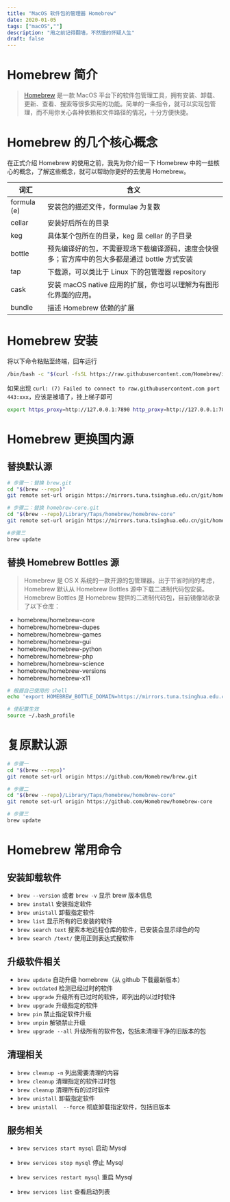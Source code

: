 ```yaml
---
title: "MacOS 软件包的管理器 Homebrew"
date: 2020-01-05
tags: ["macOS",""]
description: "用之前记得翻墙，不然慢的怀疑人生"
draft: false
---
```


[introduce]: https://brew.sh/index_zh-cn

# Homebrew 简介

> [Homebrew][introduce] 是一款 MacOS 平台下的软件包管理工具，拥有安装、卸载、更新、查看、搜索等很多实用的功能。简单的一条指令，就可以实现包管理，而不用你关心各种依赖和文件路径的情况，十分方便快捷。

# Homebrew 的几个核心概念

在正式介绍 Homebrew 的使用之前，我先为你介绍一下 Homebrew 中的一些核心的概念，了解这些概念，就可以帮助你更好的去使用 Homebrew。

| 词汇        | 含义                                                         |
| ----------- | ------------------------------------------------------------ |
| formula (e) | 安装包的描述文件，formulae 为复数                            |
| cellar      | 安装好后所在的目录                                           |
| keg         | 具体某个包所在的目录，keg 是 cellar 的子目录                 |
| bottle      | 预先编译好的包，不需要现场下载编译源码，速度会快很多；官方库中的包大多都是通过 bottle 方式安装 |
| tap         | 下载源，可以类比于 Linux 下的包管理器 repository             |
| cask        | 安装 macOS native 应用的扩展，你也可以理解为有图形化界面的应用。 |
| bundle      | 描述 Homebrew 依赖的扩展                                     |

# Homebrew 安装

将以下命令粘贴至终端，回车运行

```bash
/bin/bash -c "$(curl -fsSL https://raw.githubusercontent.com/Homebrew/install/master/install.sh)"
```

如果出现 `curl: (7) Failed to connect to raw.githubusercontent.com port 443:xxx`，应该是被墙了，挂上梯子即可

```bash
export https_proxy=http://127.0.0.1:7890 http_proxy=http://127.0.0.1:7890 all_proxy=socks5://127.0.0.1:7890
```

# Homebrew 更换国内源

## 替换默认源

``` bash
# 步骤一：替换 brew.git
cd "$(brew --repo)"
git remote set-url origin https://mirrors.tuna.tsinghua.edu.cn/git/homebrew/brew.git

# 步骤二：替换 homebrew-core.git
cd "$(brew --repo)/Library/Taps/homebrew/homebrew-core"
git remote set-url origin https://mirrors.tuna.tsinghua.edu.cn/git/homebrew/homebrew-core.git

#步骤三
brew update
```

## 替换 Homebrew Bottles 源

>Homebrew 是 OS X 系统的一款开源的包管理器。出于节省时间的考虑，Homebrew 默认从 Homebrew Bottles 源中下载二进制代码包安装。Homebrew Bottles 是 Homebrew 提供的二进制代码包，目前镜像站收录了以下仓库：

- homebrew/homebrew-core
- homebrew/homebrew-dupes
- homebrew/homebrew-games
- homebrew/homebrew-gui
- homebrew/homebrew-python
- homebrew/homebrew-php
- homebrew/homebrew-science
- homebrew/homebrew-versions
- homebrew/homebrew-x11

``````bash
# 根据自己使用的 shell
echo 'export HOMEBREW_BOTTLE_DOMAIN=https://mirrors.tuna.tsinghua.edu.cn/homebrew-bottles' >> ~/.bash_profile
``````

```bash
# 使配置生效
source ~/.bash_profile
```

# 复原默认源

```bash
# 步骤一
cd "$(brew --repo)"
git remote set-url origin https://github.com/Homebrew/brew.git

# 步骤二
cd "$(brew --repo)/Library/Taps/homebrew/homebrew-core"
git remote set-url origin https://github.com/Homebrew/homebrew-core

# 步骤三
brew update
```

# Homebrew 常用命令

## 安装卸载软件

- `brew --version` 或者 `brew -v` 显示 brew 版本信息
- `brew install` 安装指定软件
- `brew unistall`  卸载指定软件
- `brew list`  显示所有的已安装的软件
- `brew search text` 搜索本地远程仓库的软件，已安装会显示绿色的勾
- `brew search /text/` 使用正则表达式搜软件

##  升级软件相关

- `brew update` 自动升级 homebrew（从 github 下载最新版本）
- `brew outdated` 检测已经过时的软件
- `brew upgrade`  升级所有已过时的软件，即列出的以过时软件
- `brew upgrade` 升级指定的软件
- `brew pin` 禁止指定软件升级
- `brew unpin` 解锁禁止升级
- `brew upgrade --all` 升级所有的软件包，包括未清理干净的旧版本的包

## 清理相关

- `brew cleanup -n` 列出需要清理的内容
- `brew cleanup` 清理指定的软件过时包
- `brew cleanup` 清理所有的过时软件
- `brew unistall` 卸载指定软件
- `brew unistall  --force` 彻底卸载指定软件，包括旧版本

## 服务相关

- `brew services start mysql` 启动 Mysql

- `brew services stop mysql` 停止 Mysql

- `brew services restart mysql` 重启 Mysql

- `brew services list` 查看启动列表
